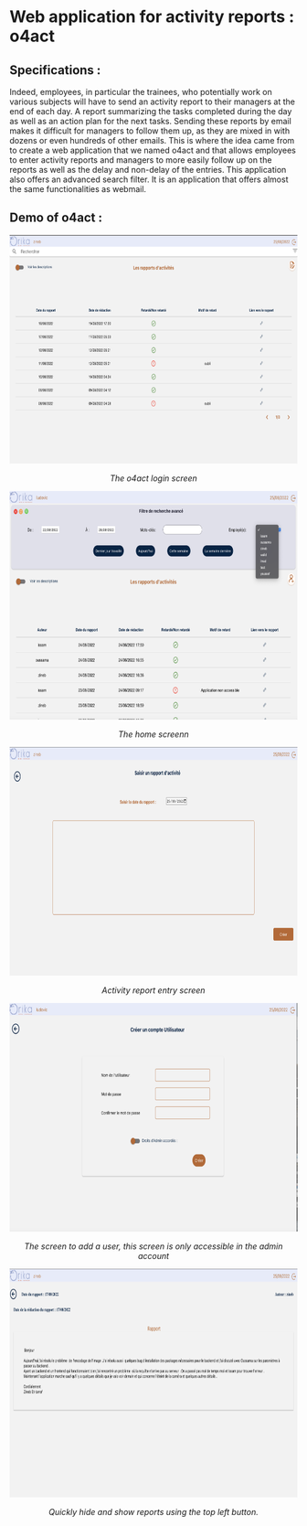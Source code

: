# Web application for activity reports : o4act



## Specifications :

Indeed, employees, in particular the trainees, who potentially work on various subjects will have to send an activity report to their managers at the end of each day. A report summarizing the tasks completed during the day as well as an action plan for the next tasks.
Sending these reports by email makes it difficult for managers to follow them up, as they are mixed in with dozens or even hundreds of other emails. This is where the idea came from to create a web application that we named o4act and that allows employees to enter activity reports and managers to more easily follow up on the reports as well as the delay and non-delay of the entries.
This application also offers an advanced search filter. It is an application that offers almost the same functionalities as webmail.

## Demo of o4act :

<p align="center">
<img src="pics/acceuil.png"  width="700"  height="400"/>
</p>

<p align="center">
<em>The o4act login screen</em>
</p>

<p align="center">
<img src="pics/advanced filter.png"  width="700"  height="400"/>
</p>

<p align="center">
<em>The home screenn</em>
</p>


<p align="center">
<img src="pics/saisie.png"  width="700"  height="400"/>
</p>

<p align="center">
<em>Activity report entry screen</em>
</p>


<p align="center">
<img src="pics/adduser.png"  width="700"  height="400"/>
</p>

<p align="center">
<em>The screen to add a user, this screen is only accessible in the admin account</em>
</p>

<p align="center">
<img src="pics/display.png"  width="700"  height="400"/>
</p>

<p align="center">
<em>Quickly hide and show reports using the top left button.</em>
</p>


